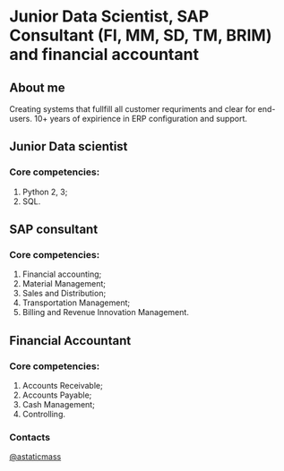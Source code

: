 # Junior Data Scientist, SAP Consultant (FI, MM, SD, TM, BRIM) and financial accountant

## About me
Creating systems that fullfill all customer requriments and clear for end-users. 10+ years of expirience in ERP configuration and support. 

## Junior Data scientist
### Core competencies:
1. Python 2, 3;
2. SQL.

## SAP consultant
### Core competencies:
1. Financial accounting;
2. Material Management;
3. Sales and Distribution;
4. Transportation Management;
5. Billing and Revenue Innovation Management.

## Financial Accountant
### Core competencies:
1. Accounts Receivable;
2. Accounts Payable;
3. Cash Management;
4. Controlling.

### Contacts
[@astaticmass](http://t.me/astaticmass)
